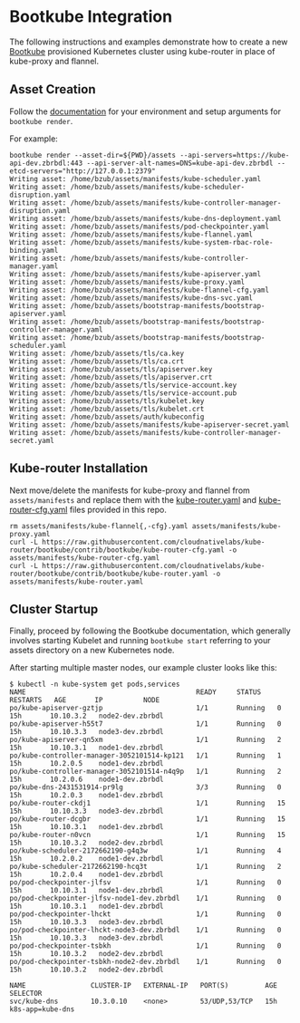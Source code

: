 # Bootkube Integration

The following instructions and examples demonstrate how to create a new
[Bootkube](https://github.com/kubernetes-incubator/bootkube) provisioned
Kubernetes cluster using kube-router in place of kube-proxy and flannel.

## Asset Creation

Follow the
[documentation](https://github.com/kubernetes-incubator/bootkube#guides) for
your environment and setup arguments for `bootkube render`.

For example:
```
bootkube render --asset-dir=${PWD}/assets --api-servers=https://kube-api-dev.zbrbdl:443 --api-server-alt-names=DNS=kube-api-dev.zbrbdl --etcd-servers="http://127.0.0.1:2379"
Writing asset: /home/bzub/assets/manifests/kube-scheduler.yaml
Writing asset: /home/bzub/assets/manifests/kube-scheduler-disruption.yaml
Writing asset: /home/bzub/assets/manifests/kube-controller-manager-disruption.yaml
Writing asset: /home/bzub/assets/manifests/kube-dns-deployment.yaml
Writing asset: /home/bzub/assets/manifests/pod-checkpointer.yaml
Writing asset: /home/bzub/assets/manifests/kube-flannel.yaml
Writing asset: /home/bzub/assets/manifests/kube-system-rbac-role-binding.yaml
Writing asset: /home/bzub/assets/manifests/kube-controller-manager.yaml
Writing asset: /home/bzub/assets/manifests/kube-apiserver.yaml
Writing asset: /home/bzub/assets/manifests/kube-proxy.yaml
Writing asset: /home/bzub/assets/manifests/kube-flannel-cfg.yaml
Writing asset: /home/bzub/assets/manifests/kube-dns-svc.yaml
Writing asset: /home/bzub/assets/bootstrap-manifests/bootstrap-apiserver.yaml
Writing asset: /home/bzub/assets/bootstrap-manifests/bootstrap-controller-manager.yaml
Writing asset: /home/bzub/assets/bootstrap-manifests/bootstrap-scheduler.yaml
Writing asset: /home/bzub/assets/tls/ca.key
Writing asset: /home/bzub/assets/tls/ca.crt
Writing asset: /home/bzub/assets/tls/apiserver.key
Writing asset: /home/bzub/assets/tls/apiserver.crt
Writing asset: /home/bzub/assets/tls/service-account.key
Writing asset: /home/bzub/assets/tls/service-account.pub
Writing asset: /home/bzub/assets/tls/kubelet.key
Writing asset: /home/bzub/assets/tls/kubelet.crt
Writing asset: /home/bzub/assets/auth/kubeconfig
Writing asset: /home/bzub/assets/manifests/kube-apiserver-secret.yaml
Writing asset: /home/bzub/assets/manifests/kube-controller-manager-secret.yaml
```

## Kube-router Installation

Next move/delete the manifests for kube-proxy and flannel from
`assets/manifests` and replace them with the
[kube-router.yaml](/contrib/bootkube/kube-router.yaml) and
[kube-router-cfg.yaml](/contrib/bootkube/kube-router-cfg.yaml) files provided in
this repo.
```
rm assets/manifests/kube-flannel{,-cfg}.yaml assets/manifests/kube-proxy.yaml
curl -L https://raw.githubusercontent.com/cloudnativelabs/kube-router/bootkube/contrib/bootkube/kube-router-cfg.yaml -o assets/manifests/kube-router-cfg.yaml
curl -L https://raw.githubusercontent.com/cloudnativelabs/kube-router/bootkube/contrib/bootkube/kube-router.yaml -o assets/manifests/kube-router.yaml
```

## Cluster Startup

Finally, proceed by following the Bootkube documentation, which generally
involves starting Kubelet and running `bootkube start` referring to your assets
directory on a new Kubernetes node.

After starting multiple master nodes, our example cluster looks like this:
```
$ kubectl -n kube-system get pods,services
NAME                                          READY     STATUS    RESTARTS   AGE       IP          NODE
po/kube-apiserver-gztjp                       1/1       Running   0          15h       10.10.3.2   node2-dev.zbrbdl
po/kube-apiserver-h55t7                       1/1       Running   0          15h       10.10.3.3   node3-dev.zbrbdl
po/kube-apiserver-qn5xm                       1/1       Running   2          15h       10.10.3.1   node1-dev.zbrbdl
po/kube-controller-manager-3052101514-kp121   1/1       Running   1          15h       10.2.0.5    node1-dev.zbrbdl
po/kube-controller-manager-3052101514-n4q9p   1/1       Running   2          15h       10.2.0.6    node1-dev.zbrbdl
po/kube-dns-2431531914-pr9lg                  3/3       Running   0          15h       10.2.0.3    node1-dev.zbrbdl
po/kube-router-ckdj1                          1/1       Running   15         15h       10.10.3.3   node3-dev.zbrbdl
po/kube-router-dcgbr                          1/1       Running   15         15h       10.10.3.1   node1-dev.zbrbdl
po/kube-router-n0vcn                          1/1       Running   15         15h       10.10.3.2   node2-dev.zbrbdl
po/kube-scheduler-2172662190-g4q3w            1/1       Running   4          15h       10.2.0.2    node1-dev.zbrbdl
po/kube-scheduler-2172662190-hcq3t            1/1       Running   2          15h       10.2.0.4    node1-dev.zbrbdl
po/pod-checkpointer-jlfsv                     1/1       Running   0          15h       10.10.3.1   node1-dev.zbrbdl
po/pod-checkpointer-jlfsv-node1-dev.zbrbdl    1/1       Running   0          15h       10.10.3.1   node1-dev.zbrbdl
po/pod-checkpointer-lhckt                     1/1       Running   0          15h       10.10.3.3   node3-dev.zbrbdl
po/pod-checkpointer-lhckt-node3-dev.zbrbdl    1/1       Running   0          15h       10.10.3.3   node3-dev.zbrbdl
po/pod-checkpointer-tsbkh                     1/1       Running   0          15h       10.10.3.2   node2-dev.zbrbdl
po/pod-checkpointer-tsbkh-node2-dev.zbrbdl    1/1       Running   0          15h       10.10.3.2   node2-dev.zbrbdl

NAME                CLUSTER-IP   EXTERNAL-IP   PORT(S)         AGE       SELECTOR
svc/kube-dns        10.3.0.10    <none>        53/UDP,53/TCP   15h       k8s-app=kube-dns
```

